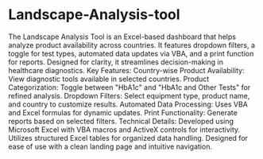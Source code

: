 # Landscape-Analysis-tool
The Landscape Analysis Tool is an Excel-based dashboard that helps analyze product availability across countries. It features dropdown filters, a toggle for test types, automated data updates via VBA, and a print function for reports. Designed for clarity, it streamlines decision-making in healthcare diagnostics.
Key Features:
Country-wise Product Availability: View diagnostic tools available in selected countries.
Product Categorization: Toggle between "HbA1c" and "HbA1c and Other Tests" for refined analysis.
Dropdown Filters: Select equipment type, product name, and country to customize results.
Automated Data Processing: Uses VBA and Excel formulas for dynamic updates.
Print Functionality: Generate reports based on selected filters.
Technical Details:
Developed using Microsoft Excel with VBA macros and ActiveX controls for interactivity.
Utilizes structured Excel tables for organized data handling.
Designed for ease of use with a clean landing page and intuitive navigation.

